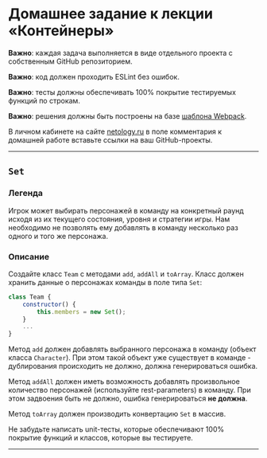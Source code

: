 # Домашнее задание к лекции «Контейнеры»

**Важно**: каждая задача выполняется в виде отдельного проекта с собственным GitHub репозиторием.

**Важно**: код должен проходить ESLint без ошибок.

**Важно**: тесты должны обеспечивать 100% покрытие тестируемых функций по строкам.

**Важно**: решения должны быть построены на базе [шаблона Webpack](/ci-template).

В личном кабинете на сайте [netology.ru](http://netology.ru/) в поле комментария к домашней работе вставьте ссылки на ваш GitHub-проекты.

---

## `Set`

### Легенда

Игрок может выбирать персонажей в команду на конкретный раунд исходя из их текущего состояния, уровня и стратегии игры. Нам необходимо не позволять ему добавлять в команду несколько раз одного и того же персонажа.

### Описание

Создайте класс `Team` с методами `add`, `addAll` и `toArray`. Класс должен хранить данные о персонажах команды в поле типа `Set`:
```javascript
class Team {
    constructor() {
        this.members = new Set();
    }
    ...
}
```

Метод `add` должен добавлять выбранного персонажа в команду (объект класса `Character`). При этом такой объект уже существует в команде - дублирования происходить не должно, должна генерироваться ошибка.

Метод `addAll` должен иметь возможность добавлять произвольное количество персонажей (используйте rest-parameters) в команду. При этом задвоения быть не должно, ошибка генерироваться **не должна**.

Метод `toArray` должен производить конвертацию `Set` в массив.

Не забудьте написать unit-тесты, которые обеспечивают 100% покрытие функций и классов, которые вы тестируете.

---